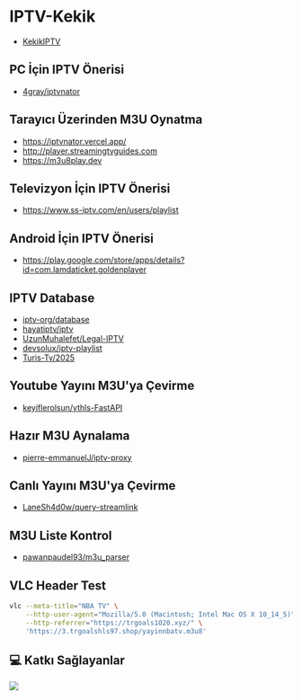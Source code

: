# IPTV-Kekik

- [KekikIPTV](https://raw.githubusercontent.com/ramazansancar/keyiflerolsun_IPTV_YenirMi/main/Kanallar/KekikAkademi.m3u)

## PC İçin IPTV Önerisi

- [4gray/iptvnator](https://github.com/4gray/iptvnator/releases)

## Tarayıcı Üzerinden M3U Oynatma

- https://iptvnator.vercel.app/
- http://player.streamingtvguides.com
- https://m3u8play.dev

## Televizyon İçin IPTV Önerisi

- https://www.ss-iptv.com/en/users/playlist

## Android İçin IPTV Önerisi

- https://play.google.com/store/apps/details?id=com.lamdaticket.goldenplayer

## IPTV Database

- [iptv-org/database](https://iptv-org.github.io/)
- [hayatiptv/iptv](https://github.com/hayatiptv/iptv)
- [UzunMuhalefet/Legal-IPTV](https://github.com/UzunMuhalefet/Legal-IPTV)
- [devsolux/iptv-playlist](https://github.com/devsolux/iptv-playlist)
- [Turis-Tv/2025](https://github.com/Turis-Tv/2025)

## Youtube Yayını M3U'ya Çevirme

- [keyiflerolsun/ythls-FastAPI](https://github.com/keyiflerolsun/ythls-FastAPI)

## Hazır M3U Aynalama

- [pierre-emmanuelJ/iptv-proxy](https://github.com/pierre-emmanuelJ/iptv-proxy)

## Canlı Yayını M3U'ya Çevirme

- [LaneSh4d0w/query-streamlink](https://github.com/LaneSh4d0w/query-streamlink)

## M3U Liste Kontrol

- [pawanpaudel93/m3u_parser](https://github.com/pawanpaudel93/m3u_parser)

## VLC Header Test

```bash
vlc --meta-title="NBA TV" \
    --http-user-agent="Mozilla/5.0 (Macintosh; Intel Mac OS X 10_14_5)" \
    --http-referrer="https://trgoals1020.xyz/" \
    'https://3.trgoalshls97.shop/yayinnbatv.m3u8'
```

## 💻 Katkı Sağlayanlar

<a href="https://github.com/ramazansancar/keyiflerolsun_IPTV_YenirMi/graphs/contributors?selectedMetric=additions" target="_blank">
  <img src="https://contrib.rocks/image?repo=ramazansancar/keyiflerolsun_IPTV_YenirMi" />
</a>

